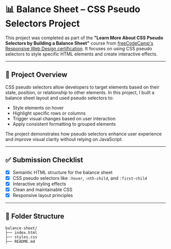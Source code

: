 # 📊 Balance Sheet – CSS Pseudo Selectors Project

This project was completed as part of the **"Learn More About CSS Pseudo Selectors by Building a Balance Sheet"** course from [freeCodeCamp's Responsive Web Design certification](https://www.freecodecamp.org/certification/jfcosta/responsive-web-design). It focuses on using CSS pseudo selectors to style specific HTML elements and create interactive effects.

---

## 📖 Project Overview

CSS pseudo selectors allow developers to target elements based on their state, position, or relationship to other elements. In this project, I built a balance sheet layout and used pseudo selectors to:

- Style elements on hover  
- Highlight specific rows or columns  
- Trigger visual changes based on user interaction  
- Apply consistent formatting to grouped elements

The project demonstrates how pseudo selectors enhance user experience and improve visual clarity without relying on JavaScript.

---

## ✅ Submission Checklist

- [x] Semantic HTML structure for the balance sheet  
- [x] CSS pseudo selectors like `:hover`, `:nth-child`, and `:first-child`  
- [x] Interactive styling effects  
- [x] Clean and maintainable CSS  
- [x] Responsive layout principles

---

## 📂 Folder Structure

```plaintext
balance-sheet/
├── index.html
├── styles.css
├── README.md
